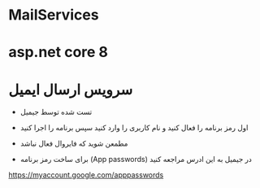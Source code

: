 # MailServices             
# asp.net core 8




# سرویس ارسال ایمیل 


-   تست شده توسط	 جیمیل		 
- اول رمز برنامه را فعال کنید و نام کاربری را وارد کنید سپس برنامه را اجرا کنید 

- مطمعن شوید که فایروال فعال نباشد





- برای ساخت رمز برنامه (App passwords) در جیمیل به این ادرس مراجعه کنید

https://myaccount.google.com/apppasswords
